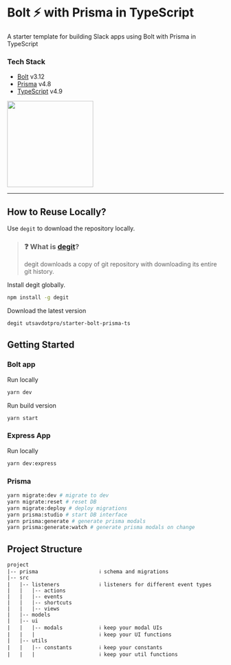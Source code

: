 # Bolt ⚡️ with Prisma in TypeScript

A starter template for building Slack apps using Bolt with Prisma in TypeScript

### Tech Stack
- [Bolt](https://api.slack.com/bolt) v3.12
- [Prisma](https://www.prisma.io/) v4.8
- [TypeScript](https://www.typescriptlang.org/) v4.9

[<img src="https://ik.imagekit.io/iutsav/fork-on-codesandbox__e0mFWzr1.png?updatedAt=1641916982302" width="200"/>](https://githubbox.com/utsavdotpro/starter-bolt-prisma-ts)

---

## How to Reuse Locally?

Use `degit` to download the repository locally.

> ### ❓ What is [degit](https://github.com/Rich-Harris/degit)?
> degit downloads a copy of git repository with downloading its entire git history.

Install degit globally.

````bash
npm install -g degit
````

Download the latest version
````bash
degit utsavdotpro/starter-bolt-prisma-ts
````

## Getting Started

### Bolt app

Run locally
````bash
yarn dev
````

Run build version
````bash
yarn start
````

### Express App

Run locally

````bash
yarn dev:express
````

### Prisma

````bash
yarn migrate:dev # migrate to dev
yarn migrate:reset # reset DB
yarn migrate:deploy # deploy migrations
yarn prisma:studio # start DB interface
yarn prisma:generate # generate prisma modals
yarn prisma:generate:watch # generate prisma modals on change
````

## Project Structure
```
project
|-- prisma                    ℹ️ schema and migrations
|-- src
|   |-- listeners             ℹ️ listeners for different event types
|   |   |-- actions
|   |   |-- events
|   |   |-- shortcuts
|   |   |-- views
|   |-- models
|   |-- ui
|   |   |-- modals            ℹ️ keep your modal UIs
|   |   |                     ℹ️ keep your UI functions
|   |-- utils
|   |   |-- constants         ℹ️ keep your constants
|   |   |                     ℹ️ keep your util functions
```